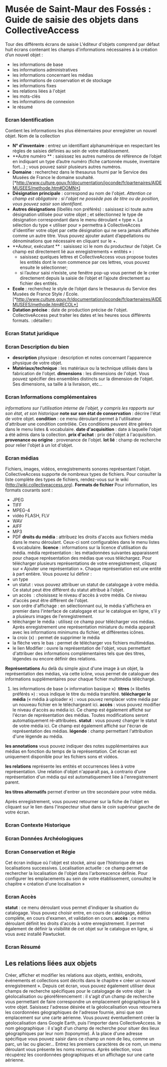 # Musée de Saint-Maur des Fossés : Guide de saisie des objets dans CollectiveAccess
Tour des différents écrans de saisie
L'éditeur d'objets comprend par défaut huit écrans contenant les champs d'informations nécessaires à la création d’un nouvel objet :
- les informations de base
- les informations administratives
- les informations concernant les médias
- les informations de conservation et de stockage
- les informations fixes
- les relations liées à l'objet
- les mots-clés
- les informations de connexion
- le résumé
### Ecran Identification
Contient les informations les plus élémentaires pour enregistrer un nouvel objet.
Nom de la collection
* **N° d’inventaire** :  entrez un identifiant alphanumérique en respectant les règles de saisies définies au sein de votre établissement.
* **Autre numéro ** : saisissez les autres numéros de référence de l’objet en indiquant un type d’autre numéro (fiche cartonnée musée, inventaire fort…) ; vous pouvez saisir plusieurs autres numéros.
* **Domaine** : recherchez dans le thesaurus fourni par le Service des Musées de France le domaine souhaité.
[*http://www.culture.gouv.fr/documentation/joconde/fr/partenaires/AIDEMUSEES/methode.htm#DOMN*]
* **Désignation principale** : correspond au nom de l'objet. 
*Attention ce champ est obligatoire : si l'objet ne possède pas de titre ou de position, vous pouvez saisir son identifiant.*
* **Autres désignations** (libellés non préférés) : saisissez ici toute autre désignation utilisée pour votre objet ; et sélectionnez le type de désignation correspondant dans le menu déroulant « type ».
La sélection du type « utiliser pour » permettra à CollectiveAcces d'identifier votre objet par cette désignation qui ne sera jamais affichée comme un autre titre. 
Vous pouvez ajouter autant d’appellations ou dénominations que nécessaire en cliquant sur le +.
* **Auteur, exécutant ** : saisissez ici le nom du producteur de l’objet. Ce champ est directement lié aux enregistrements « entités » :
	- saisissez quelques lettres et CollectiveAccess vous propose toutes les entités dont le nom commence par ces lettres, vous pouvez ensuite le sélectionner;
	- si l’auteur saisi n’existe, une fenêtre pop-up vous permet de le créer directement depuis la saisie de l’objet et l’ajoute directement au fichier des entités.
* **Ecole** : recherchez le style de l’objet dans le thesaurus du Service des Musées de France Style / Ecole.
[*http://www.culture.gouv.fr/documentation/joconde/fr/partenaires/AIDEMUSEES/methode.htm#ECOL*]
* **Datation précise** : date de production précise de l'objet. CollectiveAccess peut traiter les dates et les heures sous différents formats.
::détailler::
### Ecran Statut juridique
### Ecran Description du bien
* **description** physique : description et notes concernant l'apparence physique de votre objet.
* **Matériaux/technique** : les matériaux ou la technique utilisés dans la fabrication de l'objet.
**dimensions** : les dimensions de l'objet. Vous pouvez spécifier des ensembles distincts sur la dimension de l'objet. Ses dimensions, sa taille à la livraison, etc...
### Ecran Informations complémentaires

_informations sur l'utilisation interne de l'objet, y compris les rapports sur son état, et son historique_
**note sur son état de conservation** : décrire l'état de votre objet.
**condition** : ce menu déroulant permet à l'utilisateur d'attribuer une condition contrôlée. Ces conditions peuvent être gérées dans le menu listes & vocabulaire.
**date d'acquisition** : date à laquelle l'objet a été admis dans la collection.
**prix d'achat** : prix de l'objet à l'acquisition.
**provenance ou origine** : provenance de l'objet.
**lot lié** : champ de recherche pour relier l'objet à un lot d'objet.
### Ecran médias
Fichiers, images, vidéos, enregistrements sonores représentant l'objet.
CollectiveAccess supporte de nombreux types de fichiers. Pour consulter la liste complète des types de fichiers, rendez-vous sur le wiki (http://wiki.collectiveaccess.org).
**Formats de fichier**
Pour information, les formats courants sont :
- JPEG
- TIFF
- MPEG-4
- vidéo FLASH, FLV
- WAV
- AIFF
- MP3
- PDF
**droits du média** : attribuez les droits d'accès aux fichiers média dans le menu déroulant. Ceux-ci sont configurables dans le menu listes & vocabulaire.
**licence** : informations sur la licence d'utilisation du média.
média représentation : les métadonnées suivantes apparaissent pour chaque représentation des médias que vous téléchargez. Pour télécharger plusieurs représentations de votre enregistrement, cliquez sur « Ajouter une représentation ». Chaque représentation est une entité à part entière. Vous pouvez lui définir :
- un type
- un statut : vous pouvez attribuer un statut de catalogage à votre média. Ce statut peut être différent du statut attribué à l'objet.
- un accès  : choisissez le niveau d'accès à votre média. Ce niveau d'accès peut être différent de l'objet.
- son ordre d'affichage : en sélectionnant oui, le média s'affichera en premier dans l'interface de catalogage et sur le catalogue en ligne, s'il y a plusieurs images de l'enregistrement.
- télécharger le média : utilisez ce champ pour télécharger vos médias.
Après enregistrement une représentation miniature du média apparaît avec les informations minimums du fichier, et différentes icônes.
- la croix (x) : permet de supprimer le média
- la flèche vers le bas : permet de télécharger vos fichiers multimédias.
- le lien Modifier : ouvre la représentation de l'objet, vous permettant d'attribuer des informations complémentaires tels que des titres, légendes ou encore définir des relations.

**Représentations**
Au delà du simple ajout d'une image à un objet, la représentation des médias, via cette icône, vous permet de cataloguer des informations supplémentaires pour chaque fichier multimédia téléchargé.
1. les informations de base (« information basique ») 
**titres** (« libellés préférés ») : vous indique le titre du média transféré.
**télécharger le média** (« média à uploader ») : vous pouvez remplacer votre média par un nouveau fichier en le téléchargeant ici.
**accès** : vous pouvez modifier le niveau d'accès au média ici. Ce champ est également affiché sur l'écran de représentation des médias. Toutes modifications seront automatiquement ré-attribuées.
**statut** : vous pouvez changer le statut de votre média ici. Ce champ est également affiché sur l'écran de représentation des médias.
**légende** : champ permettant l'attribution d'une légende au média.

**les annotations**
vous pouvez indiquer des notes supplémentaires aux médias en fonction du temps de la représentation. Cet écran est uniquement disponible pour les fichiers sons et vidéos.

**les relations**
représente les entités et occurrences liées à votre représentation. Une relation d'objet n'apparaît pas, à contrario d'une représentation d'un média qui est automatiquement liée à l'enregistrement parent.

**les titres alternatifs**
permet d'entrer un titre secondaire pour votre média. 

Après enregistrement, vous pouvez retourner sur la fiche de l'objet en cliquant sur le lien dans l'inspecteur situé dans le coin supérieur gauche de votre écran.
### Ecran Contexte Historique
### Ecran Données Archéologiques
### Ecran Conservation et Régie
Cet écran indique où l'objet est stocké, ainsi que l’historique de ses localisations successives.
Localisation actuelle : ce champ permet de rechercher la localisation de l'objet dans l'arborescence définie. Pour configurer les emplacements au sein de votre établissement, consultez le chapitre « création d'une localisation »
### Ecran Accès 
**statut** : ce menu déroulant vous permet d'indiquer la situation du catalogage. Vous pouvez choisir entre, en cours de catalogage, édition complète, en cours d'examen, et validation en cours.
**accès** : ce menu déroulant définit les droits d'accès à votre enregistrement. Il permet également de définir la visibilité de cet objet sur le catalogue en ligne, si vous avez installé Pawtucket.

### Ecran Résumé
## Les relations liées aux objets
Créer, afficher et modifier les relations aux objets, entités, endroits, événements et collections sont décrits dans le chapitre « créer un nouvel enregistrement ».
Depuis cet écran, vous pouvez également utiliser deux champs de recherche spécifiques pour le catalogage de votre objet :
la géolocalisation ou géoréférencement : il s'agit d'un champ de recherche vous permettant de faire correspondre un emplacement géographique lié à votre objet. Saisissez l'adresse désirée et la géolocalisation vous retournera les coordonnées géographiques de l'adresse fournie, ainsi que son emplacement sur une carte aérienne. Vous pouvez éventuellement créer la géolocalisation dans Google Earth, puis l'importer dans CollectiveAccess.
le nom géographique : il s'agit d'un champ de recherche pour situer des lieux géographiques par leur nom (toponymie). À la place d'une adresse spécifique vous pouvez saisir dans ce champ un nom de lieu, comme un parc, un lac ou glacier... Entrez les premiers caractères de ce nom, un menu déroulant vous présente les noms reconnus. Après sélection, vous récupérez les coordonnées géographiques et un affichage sur une carte aérienne.